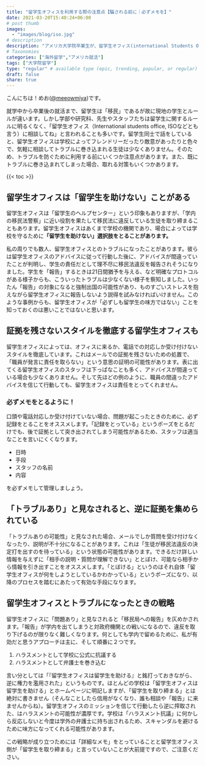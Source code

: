 ```yaml
---
title: "留学生オフィスを利用する際の注意点【騙される前に｜必ずメモを】"
date: 2021-03-20T15:40:24+06:00
# post thumb
images:
  - "images/blog/iso.jpg"
# description
description: "アメリカ大学院卒業生が、留学生オフィス(international Students Office)を使う際の注意点について解説します"
# Taxonomies
categories: ["海外留学","アメリカ就活"]
tags: ["大学院留学"]
type: "regular" # available type (epic, trending, popular, or regular)
draft: false
share: true
---
```

こんにちは！めお(<u><a href="https://twitter.com/meeowmiya" target="_blank">@meeowmiya</a></u>)です。

就学中から卒業後の就活まで、留学生は「移民」であるが故に現地の学生とルールが違います。しかし学部や研究科、先生やスタッフたちは留学生に関するルールに明るくなく、「留学生オフィス（International students office, ISOなどとも言う）に相談してね」と言われることも多いです。留学生同士で話をしていると、留学生オフィスは学校によってフレンドリーだったり敵意があったりと色々で、気軽に相談してトラブルに巻き込まれる生徒は少なくありません。そのため、トラブルを防ぐために利用する前にいくつか注意点があります。また、既にトラブルに巻き込まれてしまった場合、取れる対策もいくつかあります。

{{< toc >}}

## 留学生オフィスは「留学生を助けない」ことがある
留学生オフィスは「留学生のヘルプセンター」という印象もありますが、「学内の移民法警察」に近い役割を果たして移民法に違反している生徒を取り締まることもあります。留学生オフィスはあくまで学校の機関であり、場合によっては学校を守るために<span class="keiko-red">**「留学生を助けない」選択肢をとることがあります。**</span>

私の周りでも数人、留学生オフィスとのトラブルになったことがあります。彼らは留学生オフィスのアドバイスに従って行動した後に、アドバイスが間違っていたことが判明し、学生の責任だとして理不尽に移民法違反を報告されそうになりました。学生を「報告」するときは21日間猶予を与える、など明確なプロトコルがある様子からも、こういったトラブルは少なくない様子を察知しました。いったん「報告」の対象になると強制出国の可能性があり、ものすごいストレスを抱えながら留学生オフィスに報告しないよう説得を試みなければいけません。このような事例からも、留学生オフィスが「必ずしも留学生の味方ではない」ことを知っておくのは悪いことではないと思います。


## 証拠を残さないスタイルを徹底する留学生オフィスも
留学生オフィスによっては、オフィスに来るか、電話での対応しか受け付けないスタイルを徹底しています。これはメールでの証拠を残さないための処置で、「職員が発言に責任を取らない」という意思の証明の可能性があります。表に出てくる留学生オフィスのスタッフは下っぱなことも多く、アドバイスが間違っている場合も少なくありません。そして先ほどの例のように、職員の間違ったアドバイスを信じて行動しても、留学生オフィスは責任をとってくれません。


### 必ずメモをとるように！
口頭や電話対応しか受け付けていない場合、問題が起こったときのために、必ず記録をとることをオススメします。「記録をとっている」というポーズをとるだけでも、後で証拠として突き出されてしまう可能性があるため、スタッフは適当なことを言いにくくなります。
* 日時
* 手段
* スタッフの名前
* 内容

を必ずメモして管理しましょう。

## 「トラブルあり」と見なされると、逆に証拠を集められている
「トラブルありの可能性」と見なされた場合、メールでしか質問を受け付けなくなったり、説明が不十分になることがあります。これは「生徒が移民法違反の決定打を出すのを待っている」という状態の可能性があります。できるだけ詳しい情報を与えずに「相手の説明・質問が理解できない」ととぼけ、可能なら相手から情報を引き出すことをオススメします。「とぼける」というのはそれ自体「留学生オフィスが何をしようとしているかわかっている」というポーズになり、以降のプロセスを踏むにあたって有効な手段になります。

## 留学生オフィスとトラブルになったときの戦略
留学生オフィスに「問題あり」と見なされると「移民局への報告」を仄めかされます。「報告」が学内を出てしまうと対政府機関との戦いになるので、違反を取り下げるのが限りなく難しくなります。何としても学内で留めるために、私が有効だと思うアプローチは主に、そして順番に２つです。
1. ハラスメントとして学校に公式に抗議する
2. ハラスメントとして弁護士を巻き込む

言い分としては「『留学生オフィスは留学生を助ける』と銘打っておきながら、逆に権力を濫用された」というものです。ほとんどの学校は「留学生オフィスは留学生を助ける」とホームページに明記しますが、「留学生を取り締まる」とは絶対に書きません（そんなことしたら信用がなくなり、誰も相談や「報告」に来ませんからね）。留学生オフィスのミッションを信じて行動したら逆に搾取された、はハラスメントの可能性が濃厚です。学校は「ハラスメント抗議」に何かしら反応しないと今度は学外の弁護士に持ち出されるため、スキャンダルを避けるために味方になってくれる可能性があります。

この戦略が成り立つためには「詳細なメモ」をとっていることと留学生オフィス側が「留学生を取り締まる」と言っていないことが大前提ですので、ご注意ください。